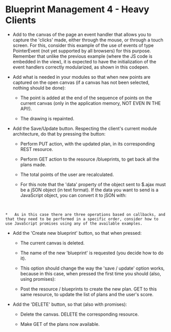 
 
# Blueprint Management 4 - Heavy Clients


*	Add to the canvas of the page an event handler that allows you to capture the 'clicks' made, either through the mouse, or through a touch screen. For this, consider this example of the use of events of type PointerEvent (not yet supported by all browsers) for this purpose. Remember that unlike the previous example (where the JS code is embedded in the view), it is expected to have the initialization of the event handlers correctly modularized, as shown in this codepen.

*	Add what is needed in your modules so that when new points are captured on the open canvas (if a canvas has not been selected, nothing should be done):

	*	The point is added at the end of the sequence of points on the current canvas (only in the application memory, NOT EVEN IN THE API!). 

	*	The drawing is repainted. 

*	Add the Save/Update button. Respecting the client's current module architecture, do that by pressing the button:

	*	Perform PUT action, with the updated plan, in its corresponding REST resource. 

	*	Perform GET action to the resource /blueprints, to get back all the plans made. 

	*	The total points of the user are recalculated. 


	*	For this note that the 'data' property of the object sent to $.ajax must be a jSON object (in text format). If the data you want to send is a JavaScript object, you can convert it to jSON with:

​


	*	As in this case there are three operations based on callbacks, and that they need to be performed in a specific order, consider how to use JavaScript promises using any of the available examples.

*	Add the 'Create new blueprint' button, so that when pressed:

	*	The current canvas is deleted. 

	*	The name of the new 'blueprint' is requested (you decide how to do it). 

	*	This option should change the way the 'save / update' option works, because in this case, when pressed the first time you should (also, using promises):

	*	Post the resource / blueprints to create the new plan. GET to this same resource, to update the list of plans and the user's score. 

*	Add the 'DELETE' button, so that (also with promises):

	*	Delete the canvas. DELETE the corresponding resource. 

	*	Make GET of the plans now available.